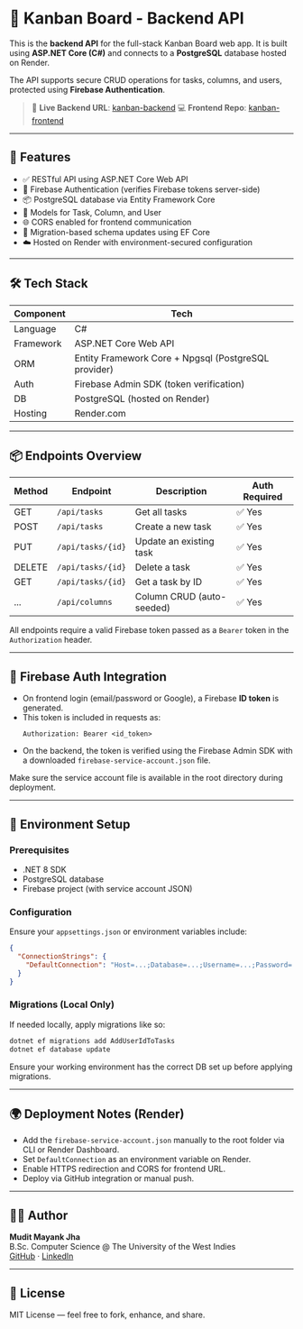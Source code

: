# 🧠 Kanban Board - Backend API

This is the **backend API** for the full-stack Kanban Board web app. It is built using **ASP.NET Core (C#)** and connects to a **PostgreSQL** database hosted on Render.

The API supports secure CRUD operations for tasks, columns, and users, protected using **Firebase Authentication**.

> 🔗 **Live Backend URL**: [kanban-backend](https://kanban-backend-2vbh.onrender.com)
> 💻 **Frontend Repo**: [kanban-frontend](https://github.com/muditjha20/kanban-frontend)

---

## 🚀 Features

- ✅ RESTful API using ASP.NET Core Web API
- 🔐 Firebase Authentication (verifies Firebase tokens server-side)
- 📦 PostgreSQL database via Entity Framework Core
- 🧱 Models for Task, Column, and User
- 🌐 CORS enabled for frontend communication
- 📂 Migration-based schema updates using EF Core
- ☁️ Hosted on Render with environment-secured configuration

---

## 🛠️ Tech Stack

| Component    | Tech                                       |
|--------------|--------------------------------------------|
| Language     | C#                                         |
| Framework    | ASP.NET Core Web API                       |
| ORM          | Entity Framework Core + Npgsql (PostgreSQL provider) |
| Auth         | Firebase Admin SDK (token verification)    |
| DB           | PostgreSQL (hosted on Render)              |
| Hosting      | Render.com                                 |

---

## 📦 Endpoints Overview

| Method | Endpoint              | Description                     | Auth Required |
|--------|-----------------------|----------------------------------|---------------|
| GET    | `/api/tasks`          | Get all tasks                   | ✅ Yes        |
| POST   | `/api/tasks`          | Create a new task               | ✅ Yes        |
| PUT    | `/api/tasks/{id}`     | Update an existing task         | ✅ Yes        |
| DELETE | `/api/tasks/{id}`     | Delete a task                   | ✅ Yes        |
| GET    | `/api/tasks/{id}`     | Get a task by ID                | ✅ Yes        |
| ...    | `/api/columns`        | Column CRUD (auto-seeded)       | ✅ Yes        |

All endpoints require a valid Firebase token passed as a `Bearer` token in the `Authorization` header.

---

## 🔐 Firebase Auth Integration

- On frontend login (email/password or Google), a Firebase **ID token** is generated.
- This token is included in requests as:
  ```
  Authorization: Bearer <id_token>
  ```
- On the backend, the token is verified using the Firebase Admin SDK with a downloaded `firebase-service-account.json` file.

Make sure the service account file is available in the root directory during deployment.

---

## 🔧 Environment Setup

### Prerequisites

- .NET 8 SDK
- PostgreSQL database
- Firebase project (with service account JSON)

### Configuration

Ensure your `appsettings.json` or environment variables include:

```json
{
  "ConnectionStrings": {
    "DefaultConnection": "Host=...;Database=...;Username=...;Password=...;..."
  }
}
```

### Migrations (Local Only)

If needed locally, apply migrations like so:

```bash
dotnet ef migrations add AddUserIdToTasks
dotnet ef database update
```

Ensure your working environment has the correct DB set up before applying migrations.

---

## 🌍 Deployment Notes (Render)

- Add the `firebase-service-account.json` manually to the root folder via CLI or Render Dashboard.
- Set `DefaultConnection` as an environment variable on Render.
- Enable HTTPS redirection and CORS for frontend URL.
- Deploy via GitHub integration or manual push.

---

## 👨‍💻 Author

**Mudit Mayank Jha**  
B.Sc. Computer Science @ The University of the West Indies  
[GitHub](https://github.com/muditjha20) · [LinkedIn](https://linkedin.com/in/muditjha)

---

## 📝 License

MIT License — feel free to fork, enhance, and share.
